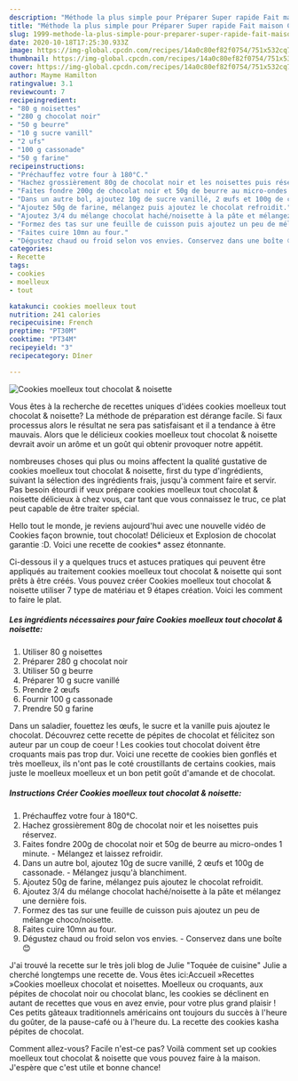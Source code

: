 ```yaml
---
description: "Méthode la plus simple pour Préparer Super rapide Fait maison Cookies moelleux tout chocolat &amp;amp; noisette"
title: "Méthode la plus simple pour Préparer Super rapide Fait maison Cookies moelleux tout chocolat &amp;amp; noisette"
slug: 1999-methode-la-plus-simple-pour-preparer-super-rapide-fait-maison-cookies-moelleux-tout-chocolat-and-amp-noisette
date: 2020-10-18T17:25:30.933Z
image: https://img-global.cpcdn.com/recipes/14a0c80ef82f0754/751x532cq70/cookies-moelleux-tout-chocolat-noisette-photo-principale-de-la-recette.jpg
thumbnail: https://img-global.cpcdn.com/recipes/14a0c80ef82f0754/751x532cq70/cookies-moelleux-tout-chocolat-noisette-photo-principale-de-la-recette.jpg
cover: https://img-global.cpcdn.com/recipes/14a0c80ef82f0754/751x532cq70/cookies-moelleux-tout-chocolat-noisette-photo-principale-de-la-recette.jpg
author: Mayme Hamilton
ratingvalue: 3.1
reviewcount: 7
recipeingredient:
- "80 g noisettes"
- "280 g chocolat noir"
- "50 g beurre"
- "10 g sucre vanill"
- "2 ufs"
- "100 g cassonade"
- "50 g farine"
recipeinstructions:
- "Préchauffez votre four à 180°C."
- "Hachez grossièrement 80g de chocolat noir et les noisettes puis réservez."
- "Faites fondre 200g de chocolat noir et 50g de beurre au micro-ondes 1 minute. Mélangez et laissez refroidir."
- "Dans un autre bol, ajoutez 10g de sucre vanillé, 2 œufs et 100g de cassonade. Mélangez jusqu&#39;à blanchiment."
- "Ajoutez 50g de farine, mélangez puis ajoutez le chocolat refroidit."
- "Ajoutez 3/4 du mélange chocolat haché/noisette à la pâte et mélangez une dernière fois."
- "Formez des tas sur une feuille de cuisson puis ajoutez un peu de mélange choco/noisette."
- "Faites cuire 10mn au four."
- "Dégustez chaud ou froid selon vos envies. Conservez dans une boîte 😊"
categories:
- Recette
tags:
- cookies
- moelleux
- tout

katakunci: cookies moelleux tout 
nutrition: 241 calories
recipecuisine: French
preptime: "PT30M"
cooktime: "PT34M"
recipeyield: "3"
recipecategory: Dîner

---
```



![Cookies moelleux tout chocolat &amp; noisette](https://img-global.cpcdn.com/recipes/14a0c80ef82f0754/751x532cq70/cookies-moelleux-tout-chocolat-noisette-photo-principale-de-la-recette.jpg)

Vous êtes à la recherche de recettes uniques d'idées cookies moelleux tout chocolat &amp; noisette? La méthode de préparation est dérange facile. Si faux processus alors le résultat ne sera pas satisfaisant et il a tendance à être mauvais. Alors que le délicieux cookies moelleux tout chocolat &amp; noisette devrait avoir un arôme et un goût qui obtenir provoquer notre appétit.

nombreuses choses qui plus ou moins affectent la qualité gustative de cookies moelleux tout chocolat &amp; noisette, first du type d'ingrédients, suivant la sélection des ingrédients frais, jusqu'à comment faire et servir. Pas besoin étourdi if veux prépare cookies moelleux tout chocolat &amp; noisette délicieux à chez vous, car tant que vous connaissez le truc, ce plat peut capable de être traiter spécial.

Hello tout le monde, je reviens aujourd&#39;hui avec une nouvelle vidéo de Cookies façon brownie, tout chocolat! Délicieux et Explosion de chocolat garantie :D. Voici une recette de cookies* assez étonnante.


Ci-dessous il y a quelques trucs et astuces pratiques qui peuvent être appliqués au traitement cookies moelleux tout chocolat &amp; noisette qui sont prêts à être créés. Vous pouvez créer Cookies moelleux tout chocolat &amp; noisette utiliser 7 type de matériau et 9 étapes création. Voici les comment to faire le plat.

<!--inarticleads1-->

##### Les ingrédients nécessaires pour faire Cookies moelleux tout chocolat &amp; noisette:

1. Utiliser 80 g noisettes
1. Préparer 280 g chocolat noir
1. Utiliser 50 g beurre
1. Préparer 10 g sucre vanillé
1. Prendre 2 œufs
1. Fournir 100 g cassonade
1. Prendre 50 g farine


Dans un saladier, fouettez les œufs, le sucre et la vanille puis ajoutez le chocolat. Découvrez cette recette de pépites de chocolat et félicitez son auteur par un coup de coeur ! Les cookies tout chocolat doivent être croquants mais pas trop dur. Voici une recette de cookies bien gonflés et très moelleux, ils n&#39;ont pas le coté croustillants de certains cookies, mais juste le moelleux moelleux et un bon petit goût d&#39;amande et de chocolat. 

<!--inarticleads2-->

##### Instructions Créer Cookies moelleux tout chocolat &amp; noisette:

1. Préchauffez votre four à 180°C.
1. Hachez grossièrement 80g de chocolat noir et les noisettes puis réservez.
1. Faites fondre 200g de chocolat noir et 50g de beurre au micro-ondes 1 minute. - Mélangez et laissez refroidir.
1. Dans un autre bol, ajoutez 10g de sucre vanillé, 2 œufs et 100g de cassonade. - Mélangez jusqu&#39;à blanchiment.
1. Ajoutez 50g de farine, mélangez puis ajoutez le chocolat refroidit.
1. Ajoutez 3/4 du mélange chocolat haché/noisette à la pâte et mélangez une dernière fois.
1. Formez des tas sur une feuille de cuisson puis ajoutez un peu de mélange choco/noisette.
1. Faites cuire 10mn au four.
1. Dégustez chaud ou froid selon vos envies. - Conservez dans une boîte 😊


J&#39;ai trouvé la recette sur le très joli blog de Julie &#34;Toquée de cuisine&#34; Julie a cherché longtemps une recette de. Vous êtes ici:Accueil »Recettes »Cookies moelleux chocolat et noisettes. Moelleux ou croquants, aux pépites de chocolat noir ou chocolat blanc, les cookies se déclinent en autant de recettes que vous en avez envie, pour votre plus grand plaisir ! Ces petits gâteaux traditionnels américains ont toujours du succès à l&#39;heure du goûter, de la pause-café ou à l&#39;heure du. La recette des cookies kasha pépites de chocolat. 


Comment allez-vous? Facile n'est-ce pas? Voilà comment set up cookies moelleux tout chocolat &amp; noisette que vous pouvez faire à la maison. J'espère que c'est utile et bonne chance!
